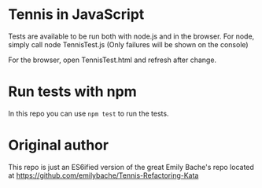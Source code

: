 # Tennis in JavaScript

Tests are available to be run both with node.js and in the browser.
For node, simply call
  node TennisTest.js
(Only failures will be shown on the console)

For the browser, open TennisTest.html and refresh after change.

# Run tests with npm

In this repo you can use `npm test` to run the tests.

# Original author

This repo is just an ES6ified version of the great Emily Bache's repo
located at https://github.com/emilybache/Tennis-Refactoring-Kata
